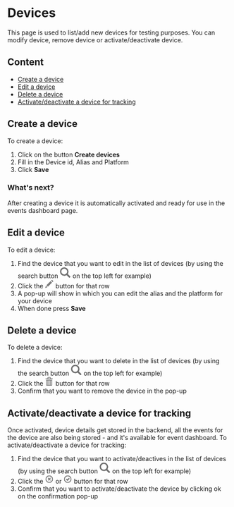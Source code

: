 # Devices

This page is used to list/add new devices for testing purposes.
You can modify device, remove device or activate/deactivate device.

## Content
- [Create a device](#create-a-device)
- [Edit a device](#edit-a-device)
- [Delete a device](#delete-a-device)
- [Activate/deactivate a device for tracking](#activate-deactivate-a-device-for-tracking)

## Create a device
To create a device:
1. Click on the button **Create devices**
2. Fill in the Device id, Alias and Platform
3. Click **Save**

### What's next?
After creating a device it is automatically activated and ready for use in the events dashboard page.

## Edit a device
To edit a device:
1. Find the device that you want to edit in the list of devices (by using the search button ![search](https://github.com/azerion/gamedock-sdk/raw/master/docs/console/_images/search.png) on the top left for example)
2. Click the ![pencil](https://github.com/azerion/gamedock-sdk/raw/master/docs/console/_images/pencil.png) button for that row
3. A pop-up will show in which you can edit the alias and the platform for your device
4. When done press **Save**

## Delete a device
To delete a device:
1. Find the device that you want to delete in the list of devices (by using the search button ![search](https://github.com/azerion/gamedock-sdk/raw/master/docs/console/_images/search.png) on the top left for example)
2. Click the ![trash](https://github.com/azerion/gamedock-sdk/raw/master/docs/console/_images/trash.png) button for that row
2. Confirm that you want to remove the device in the pop-up

## Activate/deactivate a device for tracking
Once activated, device details get stored in the backend, all the events for the device are also being stored - and it's available for event dashboard.
To activate/deactivate a device for tracking:
1. Find the device that you want to activate/deactives in the list of devices (by using the search button ![search](https://github.com/azerion/gamedock-sdk/raw/master/docs/console/_images/search.png) on the top left for example)
2. Click the ![remove-circle](https://github.com/azerion/gamedock-sdk/raw/master/docs/console/_images/remove-circle.png) or ![ok-circle](https://github.com/azerion/gamedock-sdk/raw/master/docs/console/_images/ok-circle.png) button for that row
4. Confirm that you want to activate/deactivate the device by clicking ok on the confirmation pop-up